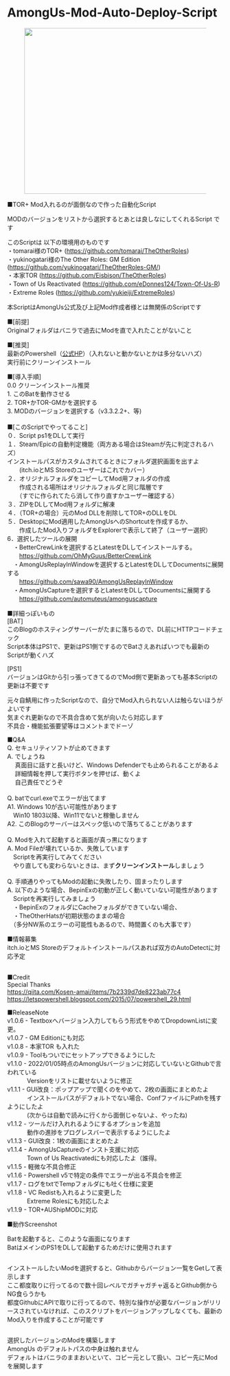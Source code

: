 # AmongUs-Mod-Auto-Deploy-Script
<!-- wp:image {"id":410,"width":519,"height":386,"sizeSlug":"full","linkDestination":"none"} -->
<figure class="wp-block-image size-full is-resized"><img src="https://blog.kit-a.net/wp-content/uploads/2022/01/SnapCrab_Among-Us-Mod-Auto-Deploy-Tool_2022-1-22_21-30-48_No-00.png" alt="" class="wp-image-410" width="519" height="386"/></figure>
<!-- /wp:image -->

<!-- wp:paragraph -->
<p>■TOR+ Mod入れるのが面倒なので作った自動化Script</p>
<!-- /wp:paragraph -->

<!-- wp:paragraph -->
<p>MODのバージョンをリストから選択するとあとは良しなにしてくれるScript です</p>
<!-- /wp:paragraph -->

<!-- wp:paragraph -->
<p>このScriptは 以下の環境用のものです<br>・tomarai様のTOR+ (<a rel="noreferrer noopener" href="https://github.com/tomarai/TheOtherRoles" target="_blank">https://github.com/tomarai/TheOtherRoles</a>)<br>・yukinogatari様のThe Other Roles: GM Edition (<a href="https://github.com/yukinogatari/TheOtherRoles-GM/">https://github.com/yukinogatari/TheOtherRoles-GM/</a>)<br>・本家TOR (<a rel="noreferrer noopener" href="https://github.com/Eisbison/TheOtherRoles" target="_blank">https://github.com/Eisbison/TheOtherRoles</a>)<br>・Town of Us Reactivated (<a rel="noreferrer noopener" href="https://github.com/eDonnes124/Town-Of-Us-R" target="_blank">https://github.com/eDonnes124/Town-Of-Us-R</a>)<br>・Extreme Roles (<a rel="noreferrer noopener" href="https://github.com/yukieiji/ExtremeRoles" target="_blank">https://github.com/yukieiji/ExtremeRoles</a>)</p>
<!-- /wp:paragraph -->

<!-- wp:paragraph -->
<p>本ScriptはAmongUs公式及び上記Mod作成者様とは無関係のScriptです</p>
<!-- /wp:paragraph -->


<!-- wp:paragraph -->
<p>■[前提]<br>Originalフォルダはバニラで過去にModを直で入れたことがないこと </p>
<!-- /wp:paragraph -->

<!-- wp:paragraph -->
<p>■[推奨]<br>最新のPowershell（<a rel="noreferrer noopener" href="https://github.com/PowerShell/PowerShell/releases/tag/v7.2.1" target="_blank">公式HP</a>）（入れないと動かないとかは多分ないハズ）<br>実行前にクリーンインストール</p>
<!-- /wp:paragraph -->

<!-- wp:paragraph -->
<p>■[導入手順] <br>0.0 クリーンインストール推奨 <br>1. このBatを動作させる <br>2. TOR+かTOR-GMかを選択する<br>3. MODのバージョンを選択する（v3.3.2.2+、等) <br><br>■[このScriptでやってること] <br>０．Script ps1をDLして実行<br>１．Steam/Epicの自動判定機能（両方ある場合はSteamが先に判定されるハズ）<br>       インストールパスがカスタムされてるときにフォルダ選択画面を出すよ <br>　　(itch.ioとMS Storeのユーザーはこれでカバー）<br>２．オリジナルフォルダをコピーしてMod用フォルダの作成<br>　　作成される場所はオリジナルフォルダと同じ階層です<br>　　（すでに作られてたら消して作り直すかユーザー確認する） <br>３．ZIPをDLしてMod用フォルダに解凍 <br>４．（TOR+の場合）元のMod DLLを削除してTOR+のDLLをDL <br>５．DesktopにMod適用したAmongUsへのShortcutを作成するか、<br>　　作成したMod入りフォルダをExplorerで表示して終了（ユーザー選択）<br>6．選択したツールの展開<br>　・BetterCrewLinkを選択するとLatestをDLしてインストールする。<br>　　<a rel="noreferrer noopener" href="https://github.com/OhMyGuus/BetterCrewLink" target="_blank">https://github.com/OhMyGuus/BetterCrewLink</a><br>　・AmongUsReplayInWindowを選択するとLatestをDLしてDocumentsに展開する<br>　　<a rel="noreferrer noopener" href="https://github.com/sawa90/AmongUsReplayInWindow" target="_blank">https://github.com/sawa90/AmongUsReplayInWindow</a><br>　・AmongUsCaptureを選択するとLatestをDLしてDocumentsに展開する<br>　　<a href="https://github.com/automuteus/amonguscapture" target="_blank" rel="noreferrer noopener">https://github.com/automuteus/amonguscapture</a></p>
<!-- /wp:paragraph -->

<!-- wp:paragraph -->
<p></p>
<!-- /wp:paragraph -->

<!-- wp:paragraph -->
<p>■詳細っぽいもの<br>[BAT]<br>このBlogのホスティングサーバーがたまに落ちるので、DL前にHTTPコードチェック<br>Script本体はPS1で、更新はPS1側でするのでBatさえあればいつでも最新のScriptが動くハズ</p>
<!-- /wp:paragraph -->

<!-- wp:paragraph -->
<p>[PS1]<br>バージョンはGitから引っ張ってきてるのでMod側で更新あっても基本Scriptの更新は不要です<br></p>
<!-- /wp:paragraph -->

<!-- wp:paragraph -->
<p>元々自鯖用に作ったScriptなので、自分でMod入れられない人は触らないほうがよいです<br>気まぐれ更新なので不具合含めて気が向いたら対応します<br>不具合・機能拡張要望等はコメントまでドーゾ</p>
<!-- /wp:paragraph -->

<!-- wp:paragraph -->
<p></p>
<!-- /wp:paragraph -->

<!-- /wp:paragraph -->

<!-- wp:paragraph -->
<p></p>
<!-- /wp:paragraph -->

<!-- wp:paragraph -->
<p>■Q&amp;A <br>Q. セキュリティソフトが止めてきます<br>A. でしょうね<br>　 真面目に話すと長いけど、Windows Defenderでも止められることがあるよ<br>　 詳細情報を押して実行ボタンを押せば、動くよ<br>　 自己責任でどうぞ<br><br>Q. batでcurl.exeでエラーが出てます<br>A1. Windows 10が古い可能性があります<br>　Win10 1803以降、Win11でないと稼働しません<br>A2. このBlogのサーバーはスペック低いので落ちてることがあります<br><br>Q. Modを入れて起動すると画面が真っ黒になります <br>A. Mod Fileが壊れているか、失敗しています<br>　Scriptを再実行してみてください<br>　やり直しても変わらないときは、まず<strong>クリーンインストール</strong>しましょう<br><br>Q. 手順通りやってもModの起動に失敗したり、固まったりします <br>A. 以下のような場合、BepinExの初動が正しく動いていない可能性があります<br>　Scriptを再実行してみましょう<br>　・BepinExのフォルダにCacheフォルダができていない場合、<br>　・TheOtherHatsが初期状態のままの場合<br>　（多分NW系のエラーの可能性もあるので、時間置くのも大事です）</p>
<!-- /wp:paragraph -->

<!-- wp:paragraph -->
<p></p>
<!-- /wp:paragraph -->

<!-- wp:paragraph -->
<p>■情報募集<br>itch.ioとMS Storeのデフォルトインストールパスあれば双方のAutoDetectに対応予定</p>
<!-- /wp:paragraph -->

<!-- wp:paragraph -->
<p><br>■Credit<br>Special Thanks <br><a href="https://qiita.com/Kosen-amai/items/7b2339d7de8223ab77c4" target="_blank" rel="noreferrer noopener">https://qiita.com/Kosen-amai/items/7b2339d7de8223ab77c4</a><br><a href="https://letspowershell.blogspot.com/2015/07/powershell_29.html" target="_blank" rel="noreferrer noopener">https://letspowershell.blogspot.com/2015/07/powershell_29.html</a></p>
<!-- /wp:paragraph -->

<!-- wp:paragraph -->
<p></p>
<!-- /wp:paragraph -->

<!-- wp:paragraph -->
<p>■ReleaseNote<br>v1.0.6 - Textboxへバージョン入力してもらう形式をやめてDropdownListに変更。<br>v1.0.7 - GM Editionにも対応<br>v1.0.8 - 本家TOR も入れた<br>v1.0.9 - Toolもついでにセットアップできるようにした<br>v1.1.0 - 2022/01/05時点のAmongUsバージョンに対応していないとGithubで言われている<br>　　　  Versionをリストに載せないように修正<br>v1.1.1 - GUI改良：ポップアップで聞くのをやめて、2枚の画面にまとめたよ<br>　　　  インストールパスがデフォルトでない場合、ConfファイルにPathを残すようにしたよ<br>　　　  (次からは自動で読みに行くから面倒じゃないよ、やったね)<br>v1.1.2 - ツールだけ入れれるようにするオプションを追加<br>　　　  動作の進捗をプログレスバーで表示するようにしたよ<br>v1.1.3 - GUI改良：1枚の画面にまとめたよ<br>v1.1.4 - AmongUsCaptureのインスト支援に対応<br>　　　  Town of Us Reactivatedにも対応したよ（誰得。<br>v1.1.5 - 軽微な不具合修正<br>v1.1.6 - Powershell v5で特定の条件でエラーが出る不具合を修正<br>v1.1.7 - ログをtxtでTempフォルダにも吐く仕様に変更<br>v1.1.8 - VC Redistも入れるように変更した<br>　　　  Extreme Rolesにも対応したよ<br>v1.1.9 - TOR+AUShipMODに対応</p>
<!-- /wp:paragraph -->

<!-- wp:paragraph -->
<p>■動作Screenshot</p>
<!-- /wp:paragraph -->

<!-- wp:paragraph -->
<p>Batを起動すると、このような画面になります<br>BatはメインのPS1をDLして起動するためだけに使用されます</p>
<!-- /wp:paragraph -->

<!-- wp:image {"id":413,"sizeSlug":"large","linkDestination":"none"} -->
<figure class="wp-block-image size-large"><img src="https://blog.kit-a.net/wp-content/uploads/2022/01/image-1024x329.png" alt="" class="wp-image-413"/></figure>
<!-- /wp:image -->

<!-- wp:paragraph -->
<p>インストールしたいModを選択すると、Githubからバージョン一覧をGetして表示します<br>ここ都度取りに行ってるので数十回レベルでガチャガチャ返るとGithub側からNG食らうかも<br>都度GithubにAPIで取りに行ってるので、特別な操作が必要なバージョンがリリースされていなければ、このスクリプトをバージョンアップしなくても、最新のMod入りを作成することが可能です</p>
<!-- /wp:paragraph -->

<!-- wp:image {"id":415,"sizeSlug":"large","linkDestination":"none"} -->
<figure class="wp-block-image size-large"><img src="https://blog.kit-a.net/wp-content/uploads/2022/01/image-1-1024x327.png" alt="" class="wp-image-415"/></figure>
<!-- /wp:image -->

<!-- wp:paragraph -->
<p>選択したバージョンのModを構築します<br>AmongUs のデフォルトパスの中身は触れません<br>デフォルトはバニラのままおいといて、コピー元として扱い、コピー先にModを展開します</p>
<!-- /wp:paragraph -->

<!-- wp:image {"id":416,"sizeSlug":"large","linkDestination":"none"} -->
<figure class="wp-block-image size-large"><img src="https://blog.kit-a.net/wp-content/uploads/2022/01/image-2-1024x398.png" alt="" class="wp-image-416"/></figure>
<!-- /wp:image -->
